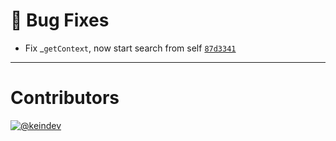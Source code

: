 # :bug: Bug Fixes

- Fix _`getContext`, now start search from self [`87d3341`](https://github.com/keindev/mst-tools/commit/87d3341ab3c8aa589506b57814b93774823f0cbf)

---

# Contributors

[![@keindev](https://avatars.githubusercontent.com/u/4527292?v=4&s=40)](https://github.com/keindev)
